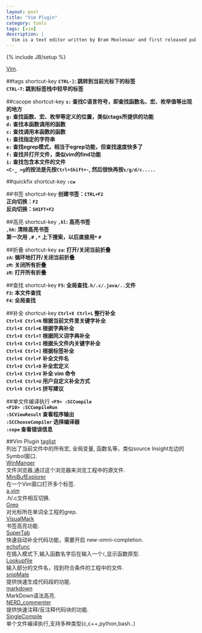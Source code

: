 ```yaml
---
layout: post
title: "Vim Plugin"
category: tools 
tags: [vim]
description: |
  Vim is a text editor written by Bram Moolenaar and first released publicly in 1991. Based on the vi editor common to Unix-like systems, Vim is designedfor use both from a command line interface and as a standalone application in a graphical user interface.
---
```

{% include JB/setup %}

[Vim](http://www.vim.org/).

##tags shortcut-key
**`CTRL-]`: 跳转到当前光标下的标签**  
**`CTRL-T`: 跳到标签栈中较早的标签**  

##cscope shortcut-key
**`s:` 查找C语言符号，即查找函数名、宏、枚举值等出现的地方**  
**`g:` 查找函数、宏、枚举等定义的位置，类似ctags所提供的功能**  
**`d:` 查找本函数调用的函数**  
**`c:` 查找调用本函数的函数**  
**`t:` 查找指定的字符串**  
**`e:` 查找egrep模式，相当于egrep功能，但查找速度快多了**  
**`f:` 查找并打开文件，类似vim的find功能**  
**`i:` 查找包含本文件的文件**  
**`<C-_ >g`的按法是先按`Ctrl+Shift+-`, 然后很快再按`s/g/d/c.....`**  

##quickfix shortcut-key
**`:cw`**  

##书签 shortcut-key
**创建书签：`CTRL+F2`**  
**正向切换：`F2`**  
**反向切换：`SHIFT+F2`**  

##高亮 shortcut-key
**`,hl`: 高亮书签**  
**`,hh`: 清除高亮书签**  
**第一次用 `,#`  `,*` 上下搜索，以后直接用`*` `#`**  

##折叠 shortcut-key
**`za`: 打开/关闭当前折叠**  
**`zA`: 循环地打开/关闭当前折叠**  
**`zM`: 关闭所有折叠**  
**`zR`: 打开所有折叠**  

##查找 shortcut-key
**`F5`: 全局查找`.h/.c/.java/..`文件**  
**`F3`: 本文件查找**  
**`F4`: 全局查找**  

##补全 shortcut-key
**`Ctrl+X Ctrl+L` 整行补全**  
**`Ctrl+X Ctrl+N` 根据当前文件里关键字补全**  
**`Ctrl+X Ctrl+K` 根据字典补全**  
**`Ctrl+X Ctrl+T` 根据同义词字典补全**  
**`Ctrl+X Ctrl+I` 根据头文件内关键字补全**  
**`Ctrl+X Ctrl+]` 根据标签补全**  
**`Ctrl+X Ctrl+F` 补全文件名**  
**`Ctrl+X Ctrl+D` 补全宏定义**  
**`Ctrl+X Ctrl+V` 补全 vim 命令**  
**`Ctrl+X Ctrl+U` 用户自定义补全方式**  
**`Ctrl+X Ctrl+S` 拼写建议**  

##单文件编译执行
**`<F9> :SCCompile`**  
**`<F10> :SCCompileRun`**  
**`:SCViewResult` 查看程序输出**  
**`:SCChooseCompiler` 选择编译器**  
**`:cope` 查看错误信息**  

##Vim Plugin
[taglist](http://www.vim.org/scripts/script.php?script_id=273)  
列出了当前文件中的所有宏, 全局变量, 函数名等，类似source Insight左边的Symbol窗口.  
[WinManger](http://www.vim.org/scripts/script.php?script_id=95)  
文件浏览器,通过这个浏览器来浏览工程中的源文件.  
[MiniBufExplorer](http://www.vim.org/scripts/script.php?script_id=159)  
在一个Vim窗口打开多个标签.  
[a.vim](http://www.vim.org/scripts/script.php?script_id=31)  
.h/.c文件相互切换.  
[Grep](http://www.vim.org/scripts/script.php?script_id=311)  
对光标所在单词全工程的grep.  
[VisualMark](http://www.vim.org/scripts/script.php?script_id=1026)  
书签高亮功能.  
[SuperTab](http://www.vim.org/scripts/script.php?script_id=1643)  
快速自动补全代码功能，需要开启 new-omni-completion.  
[echofunc](http://www.vim.org/scripts/script.php?script_id=1735)  
在插入模式下,输入函数名字后在输入一个`(`,显示函数原型.  
[Lookupfile](http://www.vim.org/scripts/script.php?script_id=1581)  
输入部分的文件名，找到符合条件的工程中的文件.  
[snipMate](http://www.vim.org/scripts/script.php?script_id=2882)  
提供快速生成代码段的功能.  
[markdown](http://www.vim.org/scripts/script.php?script_id=2882)  
MarkDown语法高亮.  
[NERD_commenter](http://www.vim.org/scripts/script.php?script_id=1218)  
提供快速注释/反注释代码块的功能.  
[SingleCompile](https://github.com/xuhdev/SingleCompile)  
单个文件编译执行,支持多种类型(c,c++,python,bash..)  
